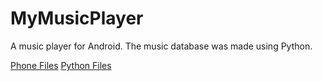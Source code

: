 # MyMusicPlayer
A music player for Android. The music database was made using Python.

<a href="https://github.com/hatalaef/MyMusicPlayer/tree/testing/app/src">Phone Files</a>
<a href="https://github.com/hatalaef/MyMusicPlayer/tree/testing/python%20files">Python Files</a>
